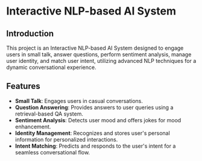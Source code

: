# Interactive NLP-based AI System

## Introduction
This project is an Interactive NLP-based AI System designed to engage users in small talk, answer questions, perform sentiment analysis, manage user identity, and match user intent, utilizing advanced NLP techniques for a dynamic conversational experience.

## Features
- **Small Talk**: Engages users in casual conversations.
- **Question Answering**: Provides answers to user queries using a retrieval-based QA system.
- **Sentiment Analysis**: Detects user mood and offers jokes for mood enhancement.
- **Identity Management**: Recognizes and stores user's personal information for personalized interactions.
- **Intent Matching**: Predicts and responds to the user's intent for a seamless conversational flow.

